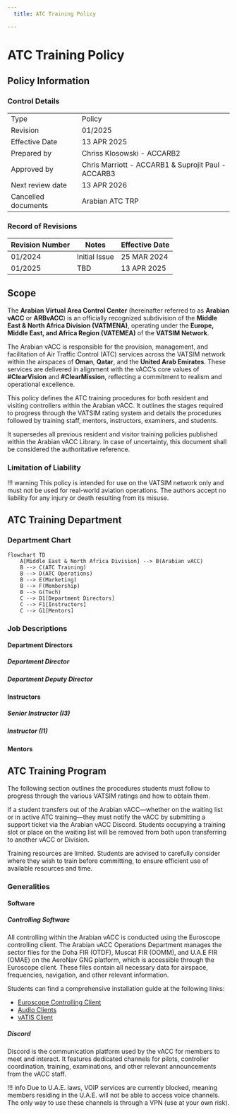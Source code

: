 ```yaml
---
  title: ATC Training Policy

---
```

# ATC Training Policy
## Policy Information
### Control Details
|                     |                                                    |
|---------------------|----------------------------------------------------|
|         Type        |                      Policy                        |
|       Revision      |                      01/2025                       |
|    Effective Date   |                    13 APR 2025                     |
|     Prepared by     |             Chriss Klosowski - ACCARB2             |
|     Approved by     | Chris Marriott - ACCARB1 & Suprojit Paul - ACCARB3 |
|   Next review date  |                    13 APR 2026                     |
| Cancelled documents |                   Arabian ATC TRP                  |

### Record of Revisions
<table><thead>
  <tr>
    <th>Revision Number</th>
    <th>Notes</th>
    <th>Effective Date</th>
  </tr></thead>
<tbody>
  <tr>
    <td>01/2024</td>
    <td>Initial Issue</td>
    <td>25 MAR 2024</td>
  </tr>
  <tr>
    <td>01/2025</td>
    <td>TBD</td>
    <td>13 APR 2025</td>
  </tr>
</tbody></table>

## Scope
The **Arabian Virtual Area Control Center** (hereinafter referred to as **Arabian vACC** or **ARBvACC**) is an officially recognized subdivision of the **Middle East & North Africa Division (VATMENA)**, operating under the **Europe, Middle East, and Africa Region (VATEMEA)** of the **VATSIM Network**.

The Arabian vACC is responsible for the provision, management, and facilitation of Air Traffic Control (ATC) services across the VATSIM network within the airspaces of **Oman**, **Qatar**, and the **United Arab Emirates**. These services are delivered in alignment with the vACC’s core values of **#ClearVision** and **#ClearMission**, reflecting a commitment to realism and operational excellence.

This policy defines the ATC training procedures for both resident and visiting controllers within the Arabian vACC. It outlines the stages required to progress through the VATSIM rating system and details the procedures followed by training staff, mentors, instructors, examiners, and students.

It supersedes all previous resident and visitor training policies published within the Arabian vACC Library. In case of uncertainty, this document shall be considered the authoritative reference.

### Limitation of Liability
!!! warning
    This policy is intended for use on the VATSIM network only and must not be used for real-world aviation operations. The authors accept no liability for any injury or death resulting from its misuse.

## ATC Training Department
### Department Chart
``` mermaid
flowchart TD
    A[Middle East & North Africa Division] --> B(Arabian vACC)
    B --> C(ATC Training)
    B --> D(ATC Operations)
    B --> E(Marketing)
    B --> F(Membership)
    B --> G(Tech)
    C --> D1[Department Directors]
    C --> F1[Instructors]
    C --> G1[Mentors]
```

### Job Descriptions
#### Department Directors
##### Department Director

##### Department Deputy Director

#### Instructors
##### Senior Instructor (I3)

##### Instructor (I1)

#### Mentors

## ATC Training Program
The following section outlines the procedures students must follow to progress through the various VATSIM ratings and how to obtain them.

If a student transfers out of the Arabian vACC—whether on the waiting list or in active ATC training—they must notify the vACC by submitting a support ticket via the Arabian vACC Discord. Students occupying a training slot or place on the waiting list will be removed from both upon transferring to another vACC or Division.

Training resources are limited. Students are advised to carefully consider where they wish to train before committing, to ensure efficient use of available resources and time.

### Generalities
#### Software
##### Controlling Software
All controlling within the Arabian vACC is conducted using the Euroscope controlling client. The Arabian vACC Operations Department manages the sector files for the Doha FIR (OTDF), Muscat FIR (OOMM), and U.A.E FIR (OMAE) on the AeroNav GNG platform, which is accessible through the Euroscope client. These files contain all necessary data for airspace, frequencies, navigation, and other relevant information.

Students can find a comprehensive installation guide at the following links:
- [Euroscope Controlling Client](https://library.arabian-vacc.com/foundations/controller%20software/euroscope/)
- [Audio Clients](https://library.arabian-vacc.com/foundations/controller%20software/audio/)
- [vATIS Client](https://library.arabian-vacc.com/foundations/controller%20software/vatis/)

##### Discord
Discord is the communication platform used by the vACC for members to meet and interact. It features dedicated channels for pilots, controller coordination, training, examinations, and other relevant announcements from the vACC staff. 

!!! info
    Due to U.A.E. laws, VOIP services are currently blocked, meaning members residing in the U.A.E. will not be able to access voice channels. The only way to use these channels is through a VPN (use at your own risk).